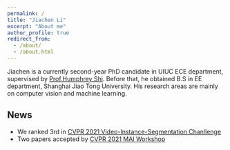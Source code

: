 ```yaml
---
permalink: /
title: "Jiachen Li"
excerpt: "About me"
author_profile: true
redirect_from: 
  - /about/
  - /about.html
---
```


Jiachen is a currently second-year PhD candidate in UIUC ECE department, supervised by [Prof.Humphrey Shi](https://www.honghuishi.com/). Before that, he obtained B.S in EE department, Shanghai Jiao Tong University. His research areas are mainly on computer vision and machine learning.

News
------
* We ranked 3rd in [CVPR 2021 Video-Instance-Segmentation Chanllenge](https://youtube-vos.org/challenge/2021/)
* Two papers accepted by [CVPR 2021 MAI Workshop](https://ai-benchmark.com/workshops/mai/2021/)
